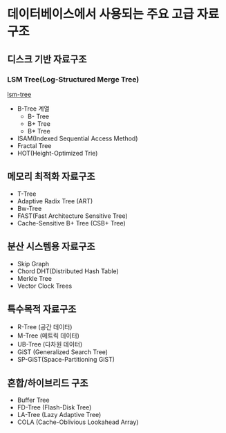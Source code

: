 # 데이터베이스에서 사용되는 주요 고급 자료구조

## 디스크 기반 자료구조

### LSM Tree(Log-Structured Merge Tree)
[lsm-tree](lsm-tree.md)

* B-Tree 계열
    - B- Tree
    - B+ Tree
    - B* Tree
* ISAM(Indexed Sequential Access Method)
* Fractal Tree
* HOT(Height-Optimized Trie)

## 메모리 최적화 자료구조
* T-Tree
* Adaptive Radix Tree (ART)
* Bw-Tree
* FAST(Fast Architecture Sensitive Tree)
* Cache-Sensitive B+ Tree (CSB+ Tree)

## 분산 시스템용 자료구조
* Skip Graph
* Chord DHT(Distributed Hash Table)
* Merkle Tree
* Vector Clock Trees

## 특수목적 자료구조
* R-Tree (공간 데이터)
* M-Tree (메트릭 데이터)
* UB-Tree (다차원 데이터)
* GiST (Generalized Search Tree)
* SP-GiST(Space-Partitioning GiST)

## 혼합/하이브리드 구조
* Buffer Tree
* FD-Tree (Flash-Disk Tree)
* LA-Tree (Lazy Adaptive Tree)
* COLA (Cache-Oblivious Lookahead Array)